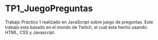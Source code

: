 # TP1_JuegoPreguntas
Trabajo Practico 1 realizado en JavaScript sobre juego de preguntas.
Este trabajo esta basado en el mundo de Twitch, el cual esta hecho usando: HTML, CSS y Javascript.

